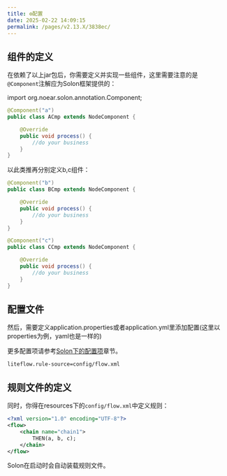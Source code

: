 ```yaml
---
title: ⚙️配置
date: 2025-02-22 14:09:15
permalink: /pages/v2.13.X/3838ec/
---
```


## 组件的定义

在依赖了以上jar包后，你需要定义并实现一些组件，这里需要注意的是`@Component`注解应为Solon框架提供的：

import org.noear.solon.annotation.Component;

```java
@Component("a")
public class ACmp extends NodeComponent {

	@Override
	public void process() {
		//do your business
	}
}
```

以此类推再分别定义b,c组件：

```java
@Component("b")
public class BCmp extends NodeComponent {

	@Override
	public void process() {
		//do your business
	}
}
```

```java
@Component("c")
public class CCmp extends NodeComponent {

	@Override
	public void process() {
		//do your business
	}
}
```

## 配置文件

然后，需要定义application.properties或者application.yml里添加配置(这里以properties为例，yaml也是一样的)

更多配置项请参考[Solon下的配置项](/pages/v2.13.X/43178b/)章节。

```properties
liteflow.rule-source=config/flow.xml
```

## 规则文件的定义
同时，你得在resources下的`config/flow.xml`中定义规则：
```xml
<?xml version="1.0" encoding="UTF-8"?>
<flow>
    <chain name="chain1">
        THEN(a, b, c);
    </chain>
</flow>
```

Solon在启动时会自动装载规则文件。